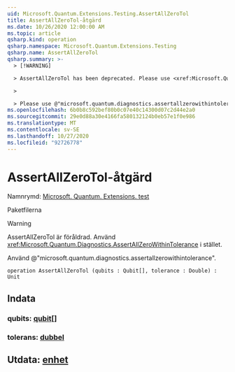 ```yaml
---
uid: Microsoft.Quantum.Extensions.Testing.AssertAllZeroTol
title: AssertAllZeroTol-åtgärd
ms.date: 10/26/2020 12:00:00 AM
ms.topic: article
qsharp.kind: operation
qsharp.namespace: Microsoft.Quantum.Extensions.Testing
qsharp.name: AssertAllZeroTol
qsharp.summary: >-
  > [!WARNING]

  > AssertAllZeroTol has been deprecated. Please use <xref:Microsoft.Quantum.Diagnostics.AssertAllZeroWithinTolerance> instead.

  >

  > Please use @"microsoft.quantum.diagnostics.assertallzerowithintolerance".
ms.openlocfilehash: 6b0b8c592bef80b0c07e40c14300d07c2d44e2a0
ms.sourcegitcommit: 29e0d88a30e4166fa580132124b0eb57e1f0e986
ms.translationtype: MT
ms.contentlocale: sv-SE
ms.lasthandoff: 10/27/2020
ms.locfileid: "92726778"
---
```

# <a name="assertallzerotol-operation"></a>AssertAllZeroTol-åtgärd

Namnrymd: [Microsoft. Quantum. Extensions. test](xref:Microsoft.Quantum.Extensions.Testing)

Paketfilerna [](https://nuget.org/packages/)


> [!WARNING]
> AssertAllZeroTol är föråldrad. Använd <xref:Microsoft.Quantum.Diagnostics.AssertAllZeroWithinTolerance> i stället.
>
> Använd @"microsoft.quantum.diagnostics.assertallzerowithintolerance".



```qsharp
operation AssertAllZeroTol (qubits : Qubit[], tolerance : Double) : Unit
```


## <a name="input"></a>Indata

### <a name="qubits--qubit"></a>qubits: [qubit](xref:microsoft.quantum.lang-ref.qubit)[]




### <a name="tolerance--double"></a>tolerans: [dubbel](xref:microsoft.quantum.lang-ref.double)





## <a name="output--unit"></a>Utdata: [enhet](xref:microsoft.quantum.lang-ref.unit)

